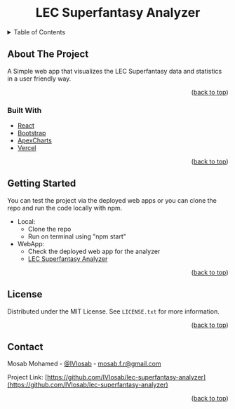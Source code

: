 <div id="top"></div>

<!-- PROJECT LOGO -->
<br />
<div align="center">
  <h1 align="center">LEC Superfantasy Analyzer</h1>
</div>



<!-- TABLE OF CONTENTS -->
<details>
  <summary>Table of Contents</summary>
  <ol>
    <li><a href="#about-the-project">About The Project</a></li>
    <li><a href="#built-with">Built With</a></li>
    <li><a href="#getting-started">Getting Started</a></li>
    <li><a href="#license">License</a></li>
    <li><a href="#contact">Contact</a></li>
  </ol>
</details>



<!-- ABOUT THE PROJECT -->
## About The Project

A Simple web app that visualizes the LEC Superfantasy data and statistics in a user friendly way.

<p align="right">(<a href="#top">back to top</a>)</p>



### Built With

* [React](https://reactjs.org/)
* [Bootstrap](https://getbootstrap.com/)
* [ApexCharts](https://apexcharts.com/)
* [Vercel](https://vercel.com/)

<p align="right">(<a href="#top">back to top</a>)</p>


<!-- GETTING STARTED -->
## Getting Started
You can test the project via the deployed web apps or you can clone the repo and run the code locally with npm.

- Local: 
    * Clone the repo
    * Run on terminal using "npm start"
- WebApp: 
    * Check the deployed web app for the analyzer
    * [LEC Superfantasy Analyzer]()

<p align="right">(<a href="#top">back to top</a>)</p>


<!-- LICENSE -->
## License

Distributed under the MIT License. See `LICENSE.txt` for more information.

<p align="right">(<a href="#top">back to top</a>)</p>


<!-- CONTACT -->
## Contact

Mosab Mohamed - [@IVIosab](https://t.me/IVIosab) - mosab.f.r@gmail.com

Project Link: [https://github.com/IVIosab/lec-superfantasy-analyzer](https://github.com/IVIosab/lec-superfantasy-analyzer)

<p align="right">(<a href="#top">back to top</a>)</p>
